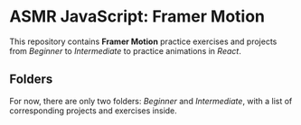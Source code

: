 # ASMR JavaScript: Framer Motion

This repository contains **Framer Motion** practice exercises and projects from _Beginner_ to _Intermediate_ to practice animations in _React_.

## Folders

For now, there are only two folders: _Beginner_ and _Intermediate_, with a list of corresponding projects and exercises inside.
